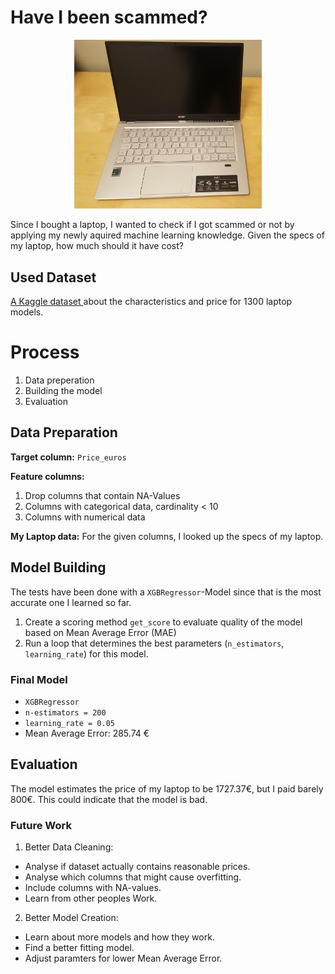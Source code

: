 # Have I been scammed?
<p align="center">
    <img src=laptop.jpg width="300">
</p>

Since I bought a laptop, I wanted to check if I got scammed or not by applying my newly aquired machine learning knowledge. Given the specs of my laptop, how much should it have cost?

## Used Dataset
<a href=https://www.kaggle.com/ionaskel/laptop-prices> A Kaggle dataset </a> about the characteristics and price for 1300 laptop models.

# Process
1. Data preperation
2. Building the model
3. Evaluation

## Data Preparation
**Target column:** `Price_euros`

**Feature columns:**
1. Drop columns that contain NA-Values
2. Columns with categorical data, cardinality < 10
3. Columns with numerical data

**My Laptop data:** For the given columns, I looked up the specs of my laptop.

## Model Building
The tests have been done with a `XGBRegressor`-Model since that is the most accurate one I learned so far.
1. Create a scoring method `get_score` to evaluate quality of the model based on Mean Average Error (MAE)
2. Run a loop that determines the best parameters (`n_estimators`, `learning_rate`) for this model.

### Final Model
* `XGBRegressor`
* `n-estimators = 200`
* `learning_rate = 0.05`
* Mean Average Error: 285.74 €

## Evaluation
The model estimates the price of my laptop to be 1727.37€, but I paid barely 800€. This could indicate that the model is bad.

### Future Work
1. Better Data Cleaning:
* Analyse if dataset actually contains reasonable prices.
* Analyse which columns that might cause overfitting.
* Include columns with NA-values.
* Learn from other peoples Work.

2. Better Model Creation:
* Learn about more models and how they work.
* Find a better fitting model.
* Adjust paramters for lower Mean Average Error.
